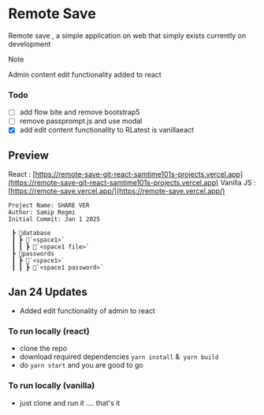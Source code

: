 # Remote Save
Remote save , a simple application on web that simply exists currently on development

> [!NOTE]
> Admin content edit functionality added to react

### Todo
- [ ] add flow bite and remove bootstrap5
- [ ] remove passprompt.js and use modal
- [x] add edit content functionality to RLatest is vanillaeact
## Preview
React : [https://remote-save-git-react-samtime101s-projects.vercel.app](https://remote-save-git-react-samtime101s-projects.vercel.app)
Vanilla JS : [https://remote-save.vercel.app/](https://remote-save.vercel.app/)


```
Project Name: SHARE VER
Author: Samip Regmi
Initial Commit: Jan 1 2025
```
```
 ┣ 📂database
 ┃ ┣ 📂`<space1>`
 ┃ ┃ ┣ 📜`<space1 file>`
 ┣ 📂passwords
 ┃ ┣ 📂`<space1>`
 ┃ ┃ ┣ 📜`<space1 password>`
```
## Jan 24 Updates
- Added edit functionality of admin to react

### To run locally (react)
- clone the repo
- download required dependencies `yarn install` &` yarn build`
- do `yarn start` and you are good to go 

### To run locally (vanilla)
- just clone and run it .... that's it